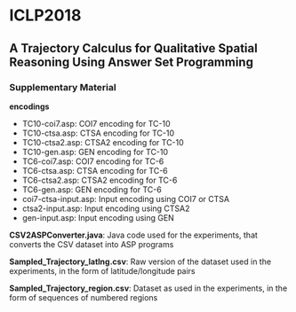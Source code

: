 # ICLP2018
## A Trajectory Calculus for Qualitative Spatial Reasoning Using Answer Set Programming
### Supplementary Material


**encodings**
* TC10-coi7.asp:	          COI7 encoding for TC-10
* TC10-ctsa.asp:	          CTSA encoding for TC-10
* TC10-ctsa2.asp: 	          CTSA2 encoding for TC-10
* TC10-gen.asp: 	          GEN encoding for TC-10
* TC6-coi7.asp: 	          COI7 encoding for TC-6
* TC6-ctsa.asp: 	          CTSA encoding for TC-6
* TC6-ctsa2.asp: 	          CTSA2 encoding for TC-6
* TC6-gen.asp: 	          GEN encoding for TC-6
* coi7-ctsa-input.asp: 	  Input encoding using COI7 or CTSA
* ctsa2-input.asp: 	          Input encoding using CTSA2
* gen-input.asp:               Input encoding using GEN
  
**CSV2ASPConverter.java**:             Java code used for the experiments, that converts the CSV dataset into ASP programs 

**Sampled_Trajectory_latlng.csv**:     Raw version of the dataset used in the experiments, in the form of latitude/longitude pairs

**Sampled_Trajectory_region.csv**:     Dataset as used in the experiments, in the form of sequences of numbered regions
